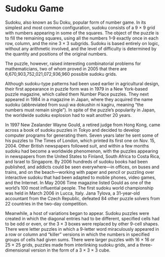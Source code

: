 # Sudoku Game
Sudoku, also known as Su Doku, popular form of number game. In its simplest and most common configuration, sudoku consists of a 9 × 9 grid with numbers appearing in some of the squares. The object of the puzzle is to fill the remaining squares, using all the numbers 1–9 exactly once in each row, column, and the nine 3 × 3 subgrids. Sudoku is based entirely on logic, without any arithmetic involved, and the level of difficulty is determined by the quantity and positions of the original numbers.

The puzzle, however, raised interesting combinatorial problems for mathematicians, two of whom proved in 2005 that there are 6,670,903,752,021,072,936,960 possible sudoku grids.

Although sudoku-type patterns had been used earlier in agricultural design, their first appearance in puzzle form was in 1979 in a New York-based puzzle magazine, which called them Number Place puzzles. They next appeared in 1984 in a magazine in Japan, where they acquired the name sudoku (abbreviated from suuji wa dokushin ni kagiru, meaning “the numbers must remain single”). In spite of the puzzle’s popularity in Japan, the worldwide sudoku explosion had to wait another 20 years.

In 1997 New Zealander Wayne Gould, a retired judge from Hong Kong, came across a book of sudoku puzzles in Tokyo and decided to develop computer programs for generating them. Seven years later he sent some of his puzzles to The Times of London, which printed its first one on Nov. 15, 2004. Other British newspapers followed suit, and within a few months sudoku had become a worldwide phenomenon, with the puzzles appearing in newspapers from the United States to Finland, South Africa to Costa Rica, and Israel to Singapore. By 2006 hundreds of sudoku books had been published, and addicts could be seen everywhere—in offices, on buses and trains, and on the beach—working with paper and pencil or puzzling over interactive sudoku that had been adapted to mobile phones, video games, and the Internet. In May 2006 Time magazine listed Gould as one of the world’s 100 most influential people. The first sudoku world championship was held in March 2006 in Lucca, Italy. Jana Tylova, a 31-year-old accountant from the Czech Republic, defeated 84 other puzzle solvers from 22 countries in the two-day competition.

Meanwhile, a host of variations began to appear. Sudoku puzzles were created in which the diagonal entries had to be different, specified cells had to be odd or even, or the 3 × 3 boxes were replaced by other 9-cell shapes. There were letter puzzles in which a 9-letter word miraculously appeared in a row or column and “killer” versions in which the numbers in specified groups of cells had given sums. There were larger puzzles with 16 × 16 or 25 × 25 grids, puzzles made from interlinking sudoku grids, and a three-dimensional version in the form of a 3 × 3 × 3 cube.
